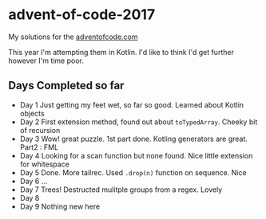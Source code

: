 # advent-of-code-2017

My solutions for the [adventofcode.com](https://adventofcode.com/2017)

This year I'm attempting them in Kotlin. I'd like to think I'd get further however I'm time poor.

## Days Completed so far
* Day 1 Just getting my feet wet, so far so good. Learned about Kotlin objects
* Day 2 First extension method, found out about `toTypedArray`. Cheeky bit of recursion  
* Day 3 Wow! great puzzle. 1st part done. Kotling generators are great. Part2 : FML
* Day 4 Looking for a scan function but none found. Nice little extension for whitespace
* Day 5 Done. More tailrec. Used `.drop(n)` function on sequence. Nice
* Day 6 ... 
* Day 7 Trees! Destructed mulitple groups from a regex. Lovely
* Day 8
* Day 9 Nothing new here
 